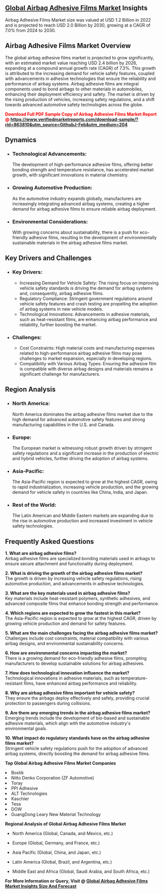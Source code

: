 <h2><a href="https://www.verifiedmarketreports.com/download-sample/?rid=863810&amp;utm_source=GithubJ&amp;utm_medium=204" target="_blank">Global Airbag Adhesive Films Market</a> Insights</h2><p>Airbag Adhesive Films Market size was valued at USD 1.2 Billion in 2022 and is projected to reach USD 2.0 Billion by 2030, growing at a CAGR of 7.0% from 2024 to 2030.</p><p> <h2>Airbag Adhesive Films Market Overview</h2> <p>The global airbag adhesive films market is projected to grow significantly, with an estimated market value reaching USD 2.4 billion by 2026, expanding at a compound annual growth rate (CAGR) of 7.3%. This growth is attributed to the increasing demand for vehicle safety features, coupled with advancements in adhesive technologies that ensure the reliability and performance of airbag systems. Airbag adhesive films are integral components used to bond airbags to other materials in automobiles, enhancing their deployment efficiency and safety. The market is driven by the rising production of vehicles, increasing safety regulations, and a shift towards advanced automotive safety technologies across the globe.</p> <p><strong><p><span class=""><span style="color: #ff0000;"><strong>Download Full PDF Sample Copy of Airbag Adhesive Films Market Report</strong> @ </span><a href="https://www.verifiedmarketreports.com/download-sample/?rid=863810&amp;utm_source=GithubJ-Feb&amp;utm_medium=204" target="_blank">https://www.verifiedmarketreports.com/download-sample/?rid=863810&amp;utm_source=GithubJ-Feb&amp;utm_medium=204</a></span></p></strong></p> <h2>Dynamics</h2> <ul> <li><h3>Technological Advancements:</h3> The development of high-performance adhesive films, offering better bonding strength and temperature resistance, has accelerated market growth, with significant innovations in material chemistry.</li> <li><h3>Growing Automotive Production:</h3> As the automotive industry expands globally, manufacturers are increasingly integrating advanced airbag systems, creating a higher demand for airbag adhesive films to ensure reliable airbag deployment.</li> <li><h3>Environmental Considerations:</h3> With growing concerns about sustainability, there is a push for eco-friendly adhesive films, resulting in the development of environmentally sustainable materials in the airbag adhesive films market.</li> </ul> <h2>Key Drivers and Challenges</h2> <ul> <li><h3>Key Drivers:</h3> <ul> <li>Increasing Demand for Vehicle Safety: The rising focus on improving vehicle safety standards is driving the demand for airbag systems and, consequently, airbag adhesive films.</li> <li>Regulatory Compliance: Stringent government regulations around vehicle safety features and crash testing are propelling the adoption of airbag systems in new vehicle models.</li> <li>Technological Innovations: Advancements in adhesive materials, such as heat-resistant films, are enhancing airbag performance and reliability, further boosting the market.</li> </ul> </li> <li><h3>Challenges:</h3> <ul> <li>Cost Constraints: High material costs and manufacturing expenses related to high-performance airbag adhesive films may pose challenges to market expansion, especially in developing regions.</li> <li>Compatibility with Various Airbag Types: Ensuring the adhesive film is compatible with diverse airbag designs and materials remains a significant challenge for manufacturers.</li> </ul> </li> </ul> <h2>Region Analysis</h2> <ul> <li><h3>North America:</h3> North America dominates the airbag adhesive films market due to the high demand for advanced automotive safety features and strong manufacturing capabilities in the U.S. and Canada.</li> <li><h3>Europe:</h3> The European market is witnessing robust growth driven by stringent safety regulations and a significant increase in the production of electric and hybrid vehicles, further driving the adoption of airbag systems.</li> <li><h3>Asia-Pacific:</h3> The Asia-Pacific region is expected to grow at the highest CAGR, owing to rapid industrialization, increasing vehicle production, and the growing demand for vehicle safety in countries like China, India, and Japan.</li> <li><h3>Rest of the World:</h3> The Latin American and Middle Eastern markets are expanding due to the rise in automotive production and increased investment in vehicle safety technologies.</li> </ul> <h2>Frequently Asked Questions</h2> <p><strong>1. What are airbag adhesive films?</strong><br> Airbag adhesive films are specialized bonding materials used in airbags to ensure secure attachment and functionality during deployment.</p> <p><strong>2. What is driving the growth of the airbag adhesive films market?</strong><br> The growth is driven by increasing vehicle safety regulations, rising automotive production, and advancements in adhesive technologies.</p> <p><strong>3. What are the key materials used in airbag adhesive films?</strong><br> Key materials include heat-resistant polymers, synthetic adhesives, and advanced composite films that enhance bonding strength and performance.</p> <p><strong>4. Which regions are expected to grow the fastest in this market?</strong><br> The Asia-Pacific region is expected to grow at the highest CAGR, driven by growing vehicle production and demand for safety features.</p> <p><strong>5. What are the main challenges facing the airbag adhesive films market?</strong><br> Challenges include cost constraints, material compatibility with various airbag designs, and environmental sustainability concerns.</p> <p><strong>6. How are environmental concerns impacting the market?</strong><br> There is a growing demand for eco-friendly adhesive films, prompting manufacturers to develop sustainable solutions for airbag adhesives.</p> <p><strong>7. How does technological innovation influence the market?</strong><br> Technological innovations in adhesive materials, such as temperature-resistant films, have enhanced airbag performance and reliability.</p> <p><strong>8. Why are airbag adhesive films important for vehicle safety?</strong><br> They ensure the airbags deploy effectively and safely, providing crucial protection to passengers during collisions.</p> <p><strong>9. Are there any emerging trends in the airbag adhesive films market?</strong><br> Emerging trends include the development of bio-based and sustainable adhesive materials, which align with the automotive industry's environmental goals.</p> <p><strong>10. What impact do regulatory standards have on the airbag adhesive films market?</strong><br> Stringent vehicle safety regulations push for the adoption of advanced airbag systems, directly boosting the demand for airbag adhesive films.</p> </p><p><strong>Top Global Airbag Adhesive Films Market Companies</strong></p><div data-test-id=""><p><li>Bostik</li><li> Nitto Denko Corporation (ZF Automotive)</li><li> Toray</li><li> PPI Adhesive</li><li> ALT Technologies</li><li> Kaschier</li><li> Tesa</li><li> DOW</li><li> GuangDong Leary New Material Technology</li></p><div><strong>Regional Analysis of&nbsp;Global Airbag Adhesive Films Market</strong></div><ul><li dir="ltr"><p dir="ltr">North America&nbsp;(Global, Canada, and Mexico, etc.)</p></li><li dir="ltr"><p dir="ltr">Europe (Global, Germany, and France, etc.)</p></li><li dir="ltr"><p dir="ltr">Asia Pacific&nbsp;(Global, China, and Japan, etc.)</p></li><li dir="ltr"><p dir="ltr">Latin America&nbsp;(Global, Brazil, and Argentina, etc.)</p></li><li dir="ltr">Middle East and Africa&nbsp;(Global, Saudi Arabia, and South Africa, etc.)</li></ul><p><strong>For More Information or Query, Visit @&nbsp;</strong><strong><a href="https://www.verifiedmarketreports.com/product/airbag-adhesive-films-market/?utm_source=GithubJ&amp;utm_medium=204" target="_blank">Global Airbag Adhesive Films Market Insights Size And Forecast</a></strong></p></div>
